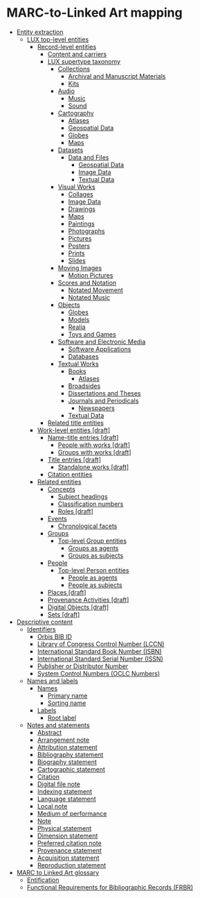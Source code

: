 # MARC-to-Linked Art mapping

-   [Entity extraction](concepts/entity_extraction.md)
    -   [LUX top-level entities](concepts/lux_top-level_entities.md)
        -   [Record-level entities](concepts/record_level_entities.md)
            -   [Content and carriers](tasks/content_and_carriers.md)
            -   [LUX supertype taxonomy](concepts/supertypes/supertypes.md)
                -   [Collections](concepts/supertypes/collectionformats.md)
                    -   [Archival and Manuscript Materials](concepts/supertypes/archivalandmanuscriptmaterials.md)
                    -   [Kits](concepts/supertypes/kits.md)
                -   [Audio](concepts/supertypes/audioformats.md)
                    -   [Music](concepts/supertypes/music.md)
                    -   [Sound](concepts/supertypes/sound.md)
                -   [Cartography](concepts/supertypes/cartographicformats.md)
                    -   [Atlases](concepts/supertypes/atlases.md)
                    -   [Geospatial Data](concepts/supertypes/geospatialdata.md)
                    -   [Globes](concepts/supertypes/globes.md)
                    -   [Maps](concepts/supertypes/maps.md)
                -   [Datasets](concepts/supertypes/dataformats.md)
                    -   [Data and Files](concepts/supertypes/dataandfiles.md)
                        -   [Geospatial Data](concepts/supertypes/geospatialdata.md)
                        -   [Image Data](concepts/supertypes/imagedata.md)
                        -   [Textual Data](concepts/supertypes/textualdata.md)
                -   [Visual Works](concepts/supertypes/imageformats.md)
                    -   [Collages](concepts/supertypes/collages.md)
                    -   [Image Data](concepts/supertypes/imagedata.md)
                    -   [Drawings](concepts/supertypes/drawings.md)
                    -   [Maps](concepts/supertypes/maps.md)
                    -   [Paintings](concepts/supertypes/paintings.md)
                    -   [Photographs](concepts/supertypes/photographs.md)
                    -   [Pictures](concepts/supertypes/pictures.md)
                    -   [Posters](concepts/supertypes/posters.md)
                    -   [Prints](concepts/supertypes/prints.md)
                    -   [Slides](concepts/supertypes/slides.md)
                -   [Moving Images](concepts/supertypes/movingimageformats.md)
                    -   [Motion Pictures](concepts/supertypes/motionpictures.md)
                -   [Scores and Notation](concepts/supertypes/notationformats.md)
                    -   [Notated Movement](concepts/supertypes/notatedmovement.md)
                    -   [Notated Music](concepts/supertypes/notatedmusic.md)
                -   [Objects](concepts/supertypes/objectformats.md)
                    -   [Globes](concepts/supertypes/globes.md)
                    -   [Models](concepts/supertypes/models.md)
                    -   [Realia](concepts/supertypes/realia.md)
                    -   [Toys and Games](concepts/supertypes/toysandgames.md)
                -   [Software and Electronic Media](concepts/supertypes/softwareformats.md)
                    -   [Software Applications](concepts/supertypes/softwareapplications.md)
                    -   [Databases](concepts/supertypes/databases.md)
                -   [Textual Works](concepts/supertypes/textualformats.md)
                    -   [Books](concepts/supertypes/books.md)
                        -   [Atlases](concepts/supertypes/atlases.md)
                    -   [Broadsides](concepts/supertypes/broadsides.md)
                    -   [Dissertations and Theses](concepts/supertypes/dissertationsandtheses.md)
                    -   [Journals and Periodicals](concepts/supertypes/journalsandperiodicals.md)
                        -   [Newspapers](concepts/supertypes/newspapers.md)
                    -   [Textual Data](concepts/supertypes/textualdata.md)
            -   [Related title entities](tasks/names-and-labels/related_title_entities.md)
        -   [Work-level entities \[draft\]](concepts/work_level_entities.md)
            -   [Name-title entries \[draft\]](concepts/name_title_entries.md)
                -   [People with works \[draft\]](tasks/name-title/people_with_works.md)
                -   [Groups with works \[draft\]](tasks/name-title/groups_with_works.md)
            -   [Title entries \[draft\]](concepts/title_entries.md)
                -   [Standalone works \[draft\]](tasks/names-and-labels/standalone_works.md)
            -   [Citation entities](tasks/citation_entities.md)
        -   [Related entities](tasks/related_entities.md)
            -   [Concepts](concepts/concepts.md)
                -   [Subject headings](tasks/concepts/subject_headings.md)
                -   [Classification numbers](tasks/concepts/classification_numbers.md)
                -   [Roles \[draft\]](tasks/concepts/roles.md)
            -   [Events](concepts/events.md)
                -   [Chronological facets](tasks/events/chronological_facets.md)
            -   [Groups](concepts/groups.md)
                -   [Top-level Group entities](concepts/top_level_group_entities.md)
                    -   [Groups as agents](concepts/groups_as_agents.md)
                    -   [Groups as subjects](concepts/groups_as_subjects.md)
            -   [People](concepts/people.md)
                -   [Top-level Person entities](concepts/top_level_person_entities.md)
                    -   [People as agents](concepts/people_as_agents.md)
                    -   [People as subjects](concepts/people_as_subjects.md)
            -   [Places \[draft\]](concepts/places.md)
            -   [Provenance Activities \[draft\]](concepts/provenance_activities.md)
            -   [Digital Objects \[draft\]](concepts/related_digital_objects.md)
            -   [Sets \[draft\]](concepts/related_sets.md)
-   [Descriptive content](concepts/descriptive_content.md)
    -   [Identifiers](concepts/identifiers.md)
        -   [Orbis BIB ID](tasks/identifiers/orbis_bib_id.md)
        -   [Library of Congress Control Number \(LCCN\)](tasks/identifiers/library_of_congress_control_number_lccn.md)
        -   [International Standard Book Number \(ISBN\)](tasks/identifiers/international_standard_book_number_isbn.md)
        -   [International Standard Serial Number \(ISSN\)](tasks/identifiers/international_standard_serial_number_issn.md)
        -   [Publisher or Distributor Number](tasks/identifiers/publisher_or_distributor_number.md)
        -   [System Control Numbers \(OCLC Numbers\)](tasks/identifiers/oclc_numbers.md)
    -   [Names and labels](concepts/names_and_labels.md)
        -   [Names](tasks/names-and-labels/names.md)
            -   [Primary name](tasks/names-and-labels/primary_name.md)
            -   [Sorting name](tasks/names-and-labels/sorting_name.md)
        -   [Labels](tasks/names-and-labels/labels.md)
            -   [Root label](tasks/names-and-labels/root_label.md)
    -   [Notes and statements](concepts/notes_and_statements.md)
        -   [Abstract](tasks/notes-and-statements/abstract.md)
        -   [Arrangement note](tasks/notes-and-statements/arrangement_note.md)
        -   [Attribution statement](tasks/notes-and-statements/attribution_statement.md)
        -   [Bibliography statement](tasks/notes-and-statements/bibliography_statement.md)
        -   [Biography statement](tasks/notes-and-statements/biography_statement.md)
        -   [Cartographic statement](tasks/notes-and-statements/cartographic_statement.md)
        -   [Citation](tasks/notes-and-statements/citation.md)
        -   [Digital file note](tasks/notes-and-statements/digital_file_note.md)
        -   [Indexing statement](tasks/notes-and-statements/indexing_statement.md)
        -   [Language statement](tasks/notes-and-statements/language_statement.md)
        -   [Local note](tasks/notes-and-statements/local_note.md)
        -   [Medium of performance](tasks/notes-and-statements/material_statement.md)
        -   [Note](tasks/notes-and-statements/note.md)
        -   [Physical statement](tasks/notes-and-statements/physical_statement.md)
        -   [Dimension statement](tasks/notes-and-statements/dimension_statement.md)
        -   [Preferred citation note](tasks/notes-and-statements/preferred_citation_note.md)
        -   [Provenance statement](tasks/notes-and-statements/provenance_statement.md)
        -   [Acquisition statement](tasks/notes-and-statements/acquisition_statement.md)
        -   [Reproduction statement](tasks/notes-and-statements/reproduction_statement.md)
-   [MARC to Linked Art glossary](glossary/marc_to_linked_art_glossary.md)
    -   [Entification](glossary/entification.md)
    -   [Functional Requirements for Bibliographic Records \(FRBR\)](glossary/frbr.md)

